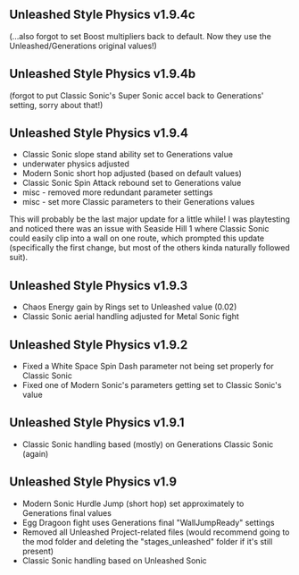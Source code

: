 ## Unleashed Style Physics v1.9.4c
(...also forgot to set Boost multipliers back to default. Now they use the Unleashed/Generations original values!)

## Unleashed Style Physics v1.9.4b
(forgot to put Classic Sonic's Super Sonic accel back to Generations' setting, sorry about that!)

## Unleashed Style Physics v1.9.4
- Classic Sonic slope stand ability set to Generations value
- underwater physics adjusted
- Modern Sonic short hop adjusted (based on default values)
- Classic Sonic Spin Attack rebound set to Generations value
- misc - removed more redundant parameter settings
- misc - set more Classic parameters to their Generations values

This will probably be the last major update for a little while! I was playtesting and noticed there was an issue with Seaside Hill 1 where Classic Sonic could easily clip into a wall on one route, which prompted this update (specifically the first change, but most of the others kinda naturally followed suit).

## Unleashed Style Physics v1.9.3
- Chaos Energy gain by Rings set to Unleashed value (0.02)
- Classic Sonic aerial handling adjusted for Metal Sonic fight

## Unleashed Style Physics v1.9.2
- Fixed a White Space Spin Dash parameter not being set properly for Classic Sonic
- Fixed one of Modern Sonic's parameters getting set to Classic Sonic's value

## Unleashed Style Physics v1.9.1
- Classic Sonic handling based (mostly) on Generations Classic Sonic (again)

## Unleashed Style Physics v1.9
- Modern Sonic Hurdle Jump (short hop) set approximately to Generations final values
- Egg Dragoon fight uses Generations final "WallJumpReady" settings
- Removed all Unleashed Project-related files (would recommend going to the mod folder and deleting the "stages_unleashed" folder if it's still present)
- Classic Sonic handling based on Unleashed Sonic
